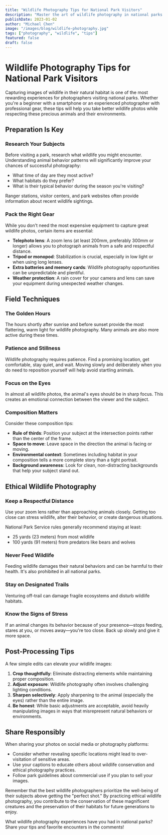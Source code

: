 ```yaml
---
title: "Wildlife Photography Tips for National Park Visitors"
description: "Master the art of wildlife photography in national parks with these essential tips and ethical guidelines for capturing memorable images."
publishDate: 2023-01-02
author: "Michael Chen"
image: "/images/blog/wildlife-photography.jpg"
tags: ["photography", "wildlife", "tips"]
featured: false
draft: false
---
```


# Wildlife Photography Tips for National Park Visitors

Capturing images of wildlife in their natural habitat is one of the most rewarding experiences for photographers visiting national parks. Whether you're a beginner with a smartphone or an experienced photographer with professional gear, these tips will help you take better wildlife photos while respecting these precious animals and their environments.

## Preparation Is Key

### Research Your Subjects

Before visiting a park, research what wildlife you might encounter. Understanding animal behavior patterns will significantly improve your chances of successful photography:

- What time of day are they most active?
- What habitats do they prefer?
- What is their typical behavior during the season you're visiting?

Ranger stations, visitor centers, and park websites often provide information about recent wildlife sightings.

### Pack the Right Gear

While you don't need the most expensive equipment to capture great wildlife photos, certain items are essential:

- **Telephoto lens**: A zoom lens (at least 200mm, preferably 300mm or longer) allows you to photograph animals from a safe and respectful distance.
- **Tripod or monopod**: Stabilization is crucial, especially in low light or when using long lenses.
- **Extra batteries and memory cards**: Wildlife photography opportunities can be unpredictable and plentiful.
- **Weather protection**: A rain cover for your camera and lens can save your equipment during unexpected weather changes.

## Field Techniques

### The Golden Hours

The hours shortly after sunrise and before sunset provide the most flattering, warm light for wildlife photography. Many animals are also more active during these times.

### Patience and Stillness

Wildlife photography requires patience. Find a promising location, get comfortable, stay quiet, and wait. Moving slowly and deliberately when you do need to reposition yourself will help avoid startling animals.

### Focus on the Eyes

In almost all wildlife photos, the animal's eyes should be in sharp focus. This creates an emotional connection between the viewer and the subject.

### Composition Matters

Consider these composition tips:

- **Rule of thirds**: Position your subject at the intersection points rather than the center of the frame.
- **Space to move**: Leave space in the direction the animal is facing or moving.
- **Environmental context**: Sometimes including habitat in your composition tells a more complete story than a tight portrait.
- **Background awareness**: Look for clean, non-distracting backgrounds that help your subject stand out.

## Ethical Wildlife Photography

### Keep a Respectful Distance

Use your zoom lens rather than approaching animals closely. Getting too close can stress wildlife, alter their behavior, or create dangerous situations.

National Park Service rules generally recommend staying at least:
- 25 yards (23 meters) from most wildlife
- 100 yards (91 meters) from predators like bears and wolves

### Never Feed Wildlife

Feeding wildlife damages their natural behaviors and can be harmful to their health. It's also prohibited in all national parks.

### Stay on Designated Trails

Venturing off-trail can damage fragile ecosystems and disturb wildlife habitats.

### Know the Signs of Stress

If an animal changes its behavior because of your presence—stops feeding, stares at you, or moves away—you're too close. Back up slowly and give it more space.

## Post-Processing Tips

A few simple edits can elevate your wildlife images:

1. **Crop thoughtfully**: Eliminate distracting elements while maintaining proper composition.
2. **Adjust exposure**: Wildlife photography often involves challenging lighting conditions.
3. **Sharpen selectively**: Apply sharpening to the animal (especially the eyes) rather than the entire image.
4. **Be honest**: While basic adjustments are acceptable, avoid heavily manipulating images in ways that misrepresent natural behaviors or environments.

## Share Responsibly

When sharing your photos on social media or photography platforms:

- Consider whether revealing specific locations might lead to over-visitation of sensitive areas.
- Use your captions to educate others about wildlife conservation and ethical photography practices.
- Follow park guidelines about commercial use if you plan to sell your images.

Remember that the best wildlife photographers prioritize the well-being of their subjects above getting the "perfect shot." By practicing ethical wildlife photography, you contribute to the conservation of these magnificent creatures and the preservation of their habitats for future generations to enjoy.

What wildlife photography experiences have you had in national parks? Share your tips and favorite encounters in the comments! 